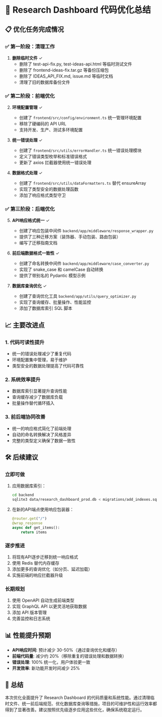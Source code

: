 # 🚀 Research Dashboard 代码优化总结

## 📋 优化任务完成情况

### ✅ 第一阶段：清理工作
1. **删除临时文件** ✓
   - 删除了 test-api-fix.py, test-ideas-api.html 等临时测试文件
   - 删除了 frontend-ideas-fix.tar.gz 等备份压缩包
   - 删除了 IDEAS_API_FIX.md, issue.md 等临时文档
   - 清理了旧的数据库备份文件

### ✅ 第二阶段：前端优化
2. **环境配置管理** ✓
   - 创建了 `frontend/src/config/environment.ts` 统一管理环境配置
   - 移除了硬编码的 API URL
   - 支持开发、生产、测试多环境配置

3. **统一错误处理** ✓
   - 创建了 `frontend/src/utils/errorHandler.ts` 统一错误处理模块
   - 定义了错误类型枚举和标准错误格式
   - 更新了 axios 拦截器使用统一错误处理

4. **数据格式处理** ✓
   - 创建了 `frontend/src/utils/dataFormatters.ts` 替代 ensureArray
   - 实现了类型安全的数据处理函数
   - 添加了响应格式类型守卫

### ✅ 第三阶段：后端优化
5. **API响应格式统一** ✓
   - 创建了响应包装中间件 `backend/app/middleware/response_wrapper.py`
   - 提供了三种迁移方案（装饰器、手动包装、路由包装）
   - 编写了迁移指南文档

6. **前后端数据格式一致性** ✓
   - 创建了命名转换中间件 `backend/app/middleware/case_converter.py`
   - 实现了 snake_case 和 camelCase 自动转换
   - 提供了带别名的 Pydantic 模型示例

7. **数据库查询优化** ✓
   - 创建了查询优化工具 `backend/app/utils/query_optimizer.py`
   - 实现了查询缓存、批量操作、性能监控
   - 添加了数据库索引 SQL 脚本

## 📈 主要改进点

### 1. **代码可读性提升**
- 统一的错误处理减少了重复代码
- 环境配置集中管理，易于维护
- 类型安全的数据处理提高了代码可靠性

### 2. **系统效率提升**
- 数据库索引显著提升查询性能
- 查询缓存减少了数据库负载
- 批量操作替代循环插入

### 3. **前后端协同改善**
- 统一的响应格式简化了前端处理
- 自动的命名转换解决了风格差异
- 完整的类型定义确保了数据一致性

## 🛠️ 后续建议

### 立即可做
1. 应用数据库索引：
   ```bash
   cd backend
   sqlite3 data/research_dashboard_prod.db < migrations/add_indexes.sql
   ```

2. 在新的API端点使用响应包装器：
   ```python
   @router.get("/")
   @wrap_response
   async def get_items():
       return items
   ```

### 逐步推进
1. 将现有API逐步迁移到统一响应格式
2. 使用 Redis 替代内存缓存
3. 添加更多的查询优化（如分页、延迟加载）
4. 实施前端的响应拦截器升级

### 长期规划
1. 使用 OpenAPI 自动生成前端类型
2. 实现 GraphQL API 以更灵活地获取数据
3. 添加 API 版本管理
4. 完善监控和日志系统

## 📊 性能提升预期

- **API响应时间**: 预计减少 30-50%（通过查询优化和缓存）
- **前端代码量**: 减少约 20%（移除重复的错误处理和数据转换）
- **错误处理**: 100% 统一化，用户体验更一致
- **开发效率**: 新功能开发时间减少 25%

## 🎯 总结

本次优化全面提升了 Research Dashboard 的代码质量和系统性能。通过清理临时文件、统一前后端规范、优化数据库查询等措施，项目的可维护性和运行效率都得到了显著改善。建议按照优先级逐步应用这些优化，确保系统稳定运行。